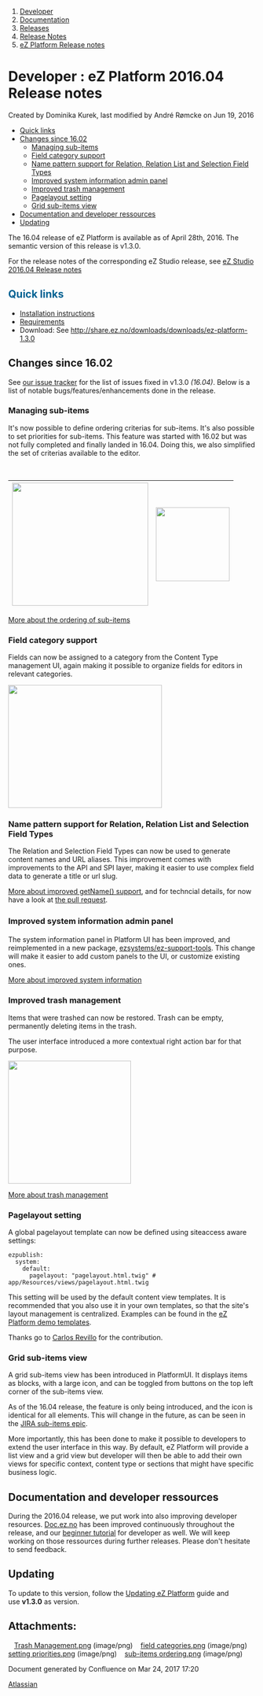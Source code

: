 1.  <span>[Developer](index.html)</span>
2.  <span>[Documentation](Documentation_31429504.html)</span>
3.  <span>[Releases](Releases_31429534.html)</span>
4.  <span>[Release Notes](Release-Notes_32867905.html)</span>
5.  <span>[eZ Platform Release notes](eZ-Platform-Release-notes_31429935.html)</span>

<span id="title-text"> Developer : eZ Platform 2016.04 Release notes </span>
============================================================================

Created by <span class="author"> Dominika Kurek</span>, last modified by <span class="editor"> André Rømcke</span> on Jun 19, 2016

-   [Quick links](#eZPlatform2016.04Releasenotes-Quicklinks)
-   [Changes since 16.02](#eZPlatform2016.04Releasenotes-Changessince16.02)
    -   [Managing sub-items](#eZPlatform2016.04Releasenotes-Managingsub-items)
    -   [Field category support](#eZPlatform2016.04Releasenotes-Fieldcategorysupport)
    -   [Name pattern support for Relation, Relation List and Selection Field Types](#eZPlatform2016.04Releasenotes-NamepatternsupportforRelation,RelationListandSelectionFieldTypes)
    -   [Improved system information admin panel](#eZPlatform2016.04Releasenotes-Improvedsysteminformationadminpanel)
    -   [Improved trash management](#eZPlatform2016.04Releasenotes-Improvedtrashmanagement)
    -   [Pagelayout setting](#eZPlatform2016.04Releasenotes-Pagelayoutsetting)
    -   [Grid sub-items view](#eZPlatform2016.04Releasenotes-Gridsub-itemsview)
-   [Documentation and developer ressources](#eZPlatform2016.04Releasenotes-Documentationanddeveloperressources)
-   [Updating](#eZPlatform2016.04Releasenotes-Updating)

The 16.04 release of eZ Platform is available as of April 28th, 2016.
The semantic version of this release is v1.3.0.

<span class="aui-icon aui-icon-small aui-iconfont-approve confluence-information-macro-icon"></span>
For the release notes of the corresponding eZ Studio release, see [eZ Studio 2016.04 Release notes](eZ-Studio-2016.04-Release-notes_31431648.html)

<span style="color: rgb(0,98,147);">Quick links</span>
------------------------------------------------------

-   [Installation instructions](https://doc.ez.no/display/TECHDOC/Installation)
-   <span style="color: rgb(0,51,102);">[Requirements](https://doc.ez.no/display/TECHDOC/Requirements)</span>
-   Download: See <a href="http://share.ez.no/downloads/downloads/ez-platform-1.3.0" class="uri" class="external-link">http://share.ez.no/downloads/downloads/ez-platform-1.3.0</a>

Changes since 16.02
-------------------

<span class="confluence-link"><span>See </span><a href="https://jira.ez.no/issues/?jql=project%20%3D%20EZP%20and%20fixVersion%20%3D%20%221.3.0%22%20and%20resolution%20!%3D%20%22unresolved%22%20order%20by%20type%20ASC%2C%20priority%20DESC" class="external-link">our issue tracker</a><span> </span>for the list of issues fixed in v1.3.0 *(16.04)*. Below is a list of notable bugs/features/enhancements done in the release. </span>

### Managing sub-items

It's now possible to define ordering criterias for sub-items. It's also possible to set priorities for sub-items. This feature was started with 16.02 but was not fully completed and finally landed in 16.04. Doing this, we also simplified the set of criterias available to the editor.

 

| <span class="confluence-embedded-file-wrapper confluence-embedded-manual-size"><img src="attachments/31431643/31431642.png" class="confluence-embedded-image confluence-content-image-border" width="277" height="250" /></span> | <span class="confluence-embedded-file-wrapper confluence-embedded-manual-size"><img src="attachments/31431643/31431641.png" class="confluence-embedded-image confluence-content-image-border" height="150" /></span> |
|----------------------------------------------------------------------------------------------------------------------------------------------------------------------------------------------------------------------------------|----------------------------------------------------------------------------------------------------------------------------------------------------------------------------------------------------------------------|

<a href="https://jira.ez.no/browse/EZP-25351" class="external-link">More about the ordering of sub-items</a>

### Field category support

Fields can now be assigned to a category from the Content Type management UI, again making it possible to organize fields for editors in relevant categories.

<span class="confluence-embedded-file-wrapper confluence-embedded-manual-size"><img src="attachments/31431643/31431640.png" class="confluence-embedded-image confluence-content-image-border" width="313" height="250" /></span>

### Name pattern support for Relation, Relation List and Selection Field Types

The Relation and Selection Field Types can now be used to generate content names and URL aliases. This improvement comes with improvements to the API and SPI layer, making it easier to use complex field data to generate a title or url slug.

<a href="http://jira.ez.no/browse/EZP-25303" class="external-link">More about improved getName() support</a>, and for techncial details, for now have a look at <a href="https://github.com/ezsystems/ezpublish-kernel/pull/1605" class="external-link">the pull request</a>.

### <span style="line-height: 1.5;">Improved system information admin panel</span>

The system information panel in Platform UI has been improved, and reimplemented in a new package, <a href="http://github.com/ezsystems/ez-support-tools" class="external-link">ezsystems/ez-support-tools</a>. This change will make it easier to add custom panels to the UI, or customize existing ones.

<a href="https://jira.ez.no/browse/EZP-25514" class="external-link">More about improved system information</a>

### Improved trash management

Items that were trashed can now be restored. Trash can be empty, permanently deleting items in the trash.

The user interface introduced a more contextual right action bar for that purpose.

<span class="confluence-embedded-file-wrapper confluence-embedded-manual-size"><img src="attachments/31431643/31431639.png" class="confluence-embedded-image confluence-content-image-border" height="250" /></span>

<a href="https://jira.ez.no/browse/EZP-25305" class="external-link">More about trash management</a>

### Pagelayout setting

A global pagelayout template can now be defined using siteaccess aware settings:

``` brush:
ezpublish:
  system:
    default:
      pagelayout: "pagelayout.html.twig" # app/Resources/views/pagelayout.html.twig
```

This setting will be used by the default content view templates. It is recommended that you also use it in your own templates, so that the site's layout management is centralized. Examples can be found in the <a href="https://github.com/ezsystems/ezplatform-demo/blob/master/app/Resources/views/full/blog.html.twig#L1" class="external-link">eZ Platform demo templates</a>.

Thanks go to <a href="https://doc.ez.no/display/~desorden" class="confluence-userlink user-mention">Carlos Revillo</a> for the contribution.

### Grid sub-items view

A grid sub-items view has been introduced in PlatformUI. It displays items as blocks, with a large icon, and can be toggled from buttons on the top left corner of the sub-items view.

As of the 16.04 release, the feature is only being introduced, and the icon is identical for all elements. This will change in the future, as can be seen in the <a href="https://jira.ez.no/browse/EZP-25350" class="external-link">JIRA sub-items epic</a>.

More importantly, this has been done to make it possible to developers to extend the user interface in this way. By default, eZ Platform will provide a list view and a grid view but developer will then be able to add their own views for specific context, content type or sections that might have specific business logic.

Documentation and developer ressources
--------------------------------------

During the 2016.04 release, we put work into also improving developer resources. <a href="http://doc.ez.no" class="external-link">Doc.ez.no</a> has been improved continuously throughout the release, and our [beginner tutorial](https://doc.ez.no/display/TECHDOC/Beginner+Tutorial) for developer as well. We will keep working on those ressources during further releases. Please don't hesitate to send feedback.

Updating
--------

To update to this version, follow the [Updating eZ Platform](Updating-eZ-Platform_31431770.html) guide and use **v1.3.0** as version.

Attachments:
------------

<img src="images/icons/bullet_blue.gif" width="8" height="8" /> [Trash Management.png](attachments/31431643/31431639.png) (image/png)
<img src="images/icons/bullet_blue.gif" width="8" height="8" /> [field categories.png](attachments/31431643/31431640.png) (image/png)
<img src="images/icons/bullet_blue.gif" width="8" height="8" /> [setting priorities.png](attachments/31431643/31431641.png) (image/png)
<img src="images/icons/bullet_blue.gif" width="8" height="8" /> [sub-items ordering.png](attachments/31431643/31431642.png) (image/png)

Document generated by Confluence on Mar 24, 2017 17:20

[Atlassian](http://www.atlassian.com/)


